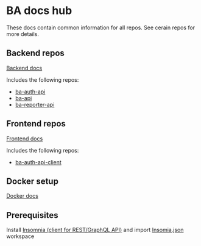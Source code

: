 # BA docs hub

These docs contain common information for all repos. See cerain repos for more details.

## Backend repos

[Backend docs](./BACKEND.md)

Includes the following repos:

- [ba-auth-api](https://github.com/budgetsapp/ba-auth-api)
- [ba-api](https://github.com/budgetsapp/ba-api)
- [ba-reporter-api](https://github.com/budgetsapp/ba-reporter-api)

## Frontend repos

[Frontend docs](./FRONTEND.md)

Includes the following repos:

- [ba-auth-api-client](https://github.com/budgetsapp/ba-auth-api-client)

## Docker setup

[Docker docs](./DOCKER.md)

## Prerequisites

Install [Insomnia (client for REST/GraphQL API)](https://insomnia.rest/graphql/) and import [Insomia.json](./Insomnia.json) workspace 